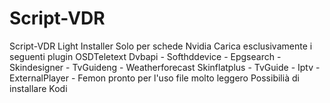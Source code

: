 # Script-VDR
Script-VDR Light Installer
Solo per schede Nvidia
Carica esclusivamente i seguenti plugin OSDTeletext 
Dvbapi - Softhddevice - Epgsearch - Skindesigner - TvGuideng - Weatherforecast 
Skinflatplus - TvGuide - Iptv - ExternalPlayer - Femon
pronto per l'uso file molto leggero
Possibilià di installare Kodi

